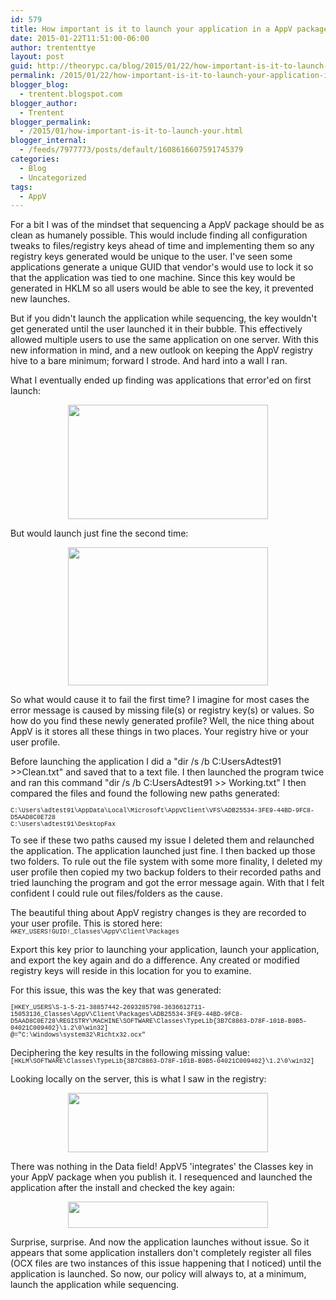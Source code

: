 ```yaml
---
id: 579
title: How important is it to launch your application in a AppV package while sequencing?
date: 2015-01-22T11:51:00-06:00
author: trententtye
layout: post
guid: http://theorypc.ca/blog/2015/01/22/how-important-is-it-to-launch-your-application-in-a-appv-package-while-sequencing/
permalink: /2015/01/22/how-important-is-it-to-launch-your-application-in-a-appv-package-while-sequencing/
blogger_blog:
  - trentent.blogspot.com
blogger_author:
  - Trentent
blogger_permalink:
  - /2015/01/how-important-is-it-to-launch-your.html
blogger_internal:
  - /feeds/7977773/posts/default/1608616607591745379
categories:
  - Blog
  - Uncategorized
tags:
  - AppV
---
```

For a bit I was of the mindset that sequencing a AppV package should be as clean as humanely possible.  This would include finding all configuration tweaks to files/registry keys ahead of time and implementing them so any registry keys generated would be unique to the user.  I've seen some applications generate a unique GUID that vendor's would use to lock it so that the application was tied to one machine.  Since this key would be generated in HKLM so all users would be able to see the key, it prevented new launches.

But if you didn't launch the application while sequencing, the key wouldn't get generated until the user launched it in their bubble.  This effectively allowed multiple users to use the same application on one server.  With this new information in mind, and a new outlook on keeping the AppV registry hive to a bare minimum; forward I strode.  And hard into a wall I ran.

What I eventually ended up finding was applications that error'ed on first launch:

<div style="clear: both; text-align: center;">
  <a style="margin-left: 1em; margin-right: 1em;" href="http://3.bp.blogspot.com/-lEtGeCiwc4E/VMEySl2-jFI/AAAAAAAAAtI/ikBp2FWTcGQ/s1600/Screen%2BShot%2B2015-01-22%2Bat%2B10.24.14%2BAM.png"><img src="http://3.bp.blogspot.com/-lEtGeCiwc4E/VMEySl2-jFI/AAAAAAAAAtI/ikBp2FWTcGQ/s1600/Screen%2BShot%2B2015-01-22%2Bat%2B10.24.14%2BAM.png" width="320" height="183" border="0" /></a>
</div>

But would launch just fine the second time:

<div style="clear: both; text-align: center;">
  <a style="margin-left: 1em; margin-right: 1em;" href="http://3.bp.blogspot.com/-dk8d7kQpbzg/VMEyt4YdpyI/AAAAAAAAAtQ/opYs8D-K7OE/s1600/Screen%2BShot%2B2015-01-22%2Bat%2B10.26.06%2BAM.png"><img src="http://3.bp.blogspot.com/-dk8d7kQpbzg/VMEyt4YdpyI/AAAAAAAAAtQ/opYs8D-K7OE/s1600/Screen%2BShot%2B2015-01-22%2Bat%2B10.26.06%2BAM.png" width="320" height="221" border="0" /></a>
</div>

So what would cause it to fail the first time?  I imagine for most cases the error message is caused by missing file(s) or registry key(s) or values.  So how do you find these newly generated profile?  Well, the nice thing about AppV is it stores all these things in two places.  Your registry hive or your user profile.

Before launching the application I did a "dir /s /b C:UsersAdtest91 >>Clean.txt" and saved that to a text file.  I then launched the program twice and ran this command "dir /s /b C:UsersAdtest91 >> Working.txt"  I then compared the files and found the following new paths generated:

<span style="font-family: Courier New, Courier, monospace; font-size: x-small;">C:\Users\adtest91\AppData\Local\Microsoft\AppVClient\VFS\ADB25534-3FE9-44BD-9FC8-D5AAD8C0E728</span>  
<span style="font-family: Courier New, Courier, monospace; font-size: x-small;">C:\Users\adtest91\DesktopFax</span>  
<span style="font-family: Courier New, Courier, monospace; font-size: x-small;"><br /> </span>To see if these two paths caused my issue I deleted them and relaunched the application.  The application launched just fine.  I then backed up those two folders.  To rule out the file system with some more finality, I deleted my user profile then copied my two backup folders to their recorded paths and tried launching the program and got the error message again.  With that I felt confident I could rule out files/folders as the cause.

The beautiful thing about AppV registry changes is they are recorded to your user profile.  This is stored here:  
<span style="font-family: Courier New, Courier, monospace; font-size: x-small;">HKEY_USERS\!GUID!_Classes\AppV\Client\Packages</span>

Export this key prior to launching your application, launch your application, and export the key again and do a difference.  Any created or modified registry keys will reside in this location for you to examine.

For this issue, this was the key that was generated:

<span style="font-family: Courier New, Courier, monospace; font-size: x-small;">[HKEY_USERS\S-1-5-21-38857442-2693285798-3636612711-15053136_Classes\AppV\Client\Packages\ADB25534-3FE9-44BD-9FC8-D5AAD8C0E728\REGISTRY\MACHINE\SOFTWARE\Classes\TypeLib\{3B7C8863-D78F-101B-B9B5-04021C009402}\1.2\0\win32]</span>  
<span style="font-family: Courier New, Courier, monospace; font-size: x-small;">@="C:\\Windows\\system32\\Richtx32.ocx"</span>

Deciphering the key results in the following missing value:  
<span style="font-family: 'Courier New', Courier, monospace; font-size: x-small;">[HKLM\SOFTWARE\Classes\TypeLib\{3B7C8863-D78F-101B-B9B5-04021C009402}\1.2\0\win32]</span>

Looking locally on the server, this is what I saw in the registry:

<div style="clear: both; text-align: center;">
  <a style="margin-left: 1em; margin-right: 1em;" href="http://1.bp.blogspot.com/-VB5MMpj9m7U/VME3XmL-1lI/AAAAAAAAAtY/Jqn9OZkr5Fk/s1600/Screen%2BShot%2B2015-01-22%2Bat%2B10.45.51%2BAM.png"><img src="http://1.bp.blogspot.com/-VB5MMpj9m7U/VME3XmL-1lI/AAAAAAAAAtY/Jqn9OZkr5Fk/s1600/Screen%2BShot%2B2015-01-22%2Bat%2B10.45.51%2BAM.png" width="320" height="95" border="0" /></a>
</div>

There was nothing in the Data field!  AppV5 'integrates' the Classes key in your AppV package when you publish it.  I resequenced and launched the application after the install and checked the key again:

<div style="clear: both; text-align: center;">
  <a style="margin-left: 1em; margin-right: 1em;" href="http://4.bp.blogspot.com/-ckbMtSA00yo/VME4LDFsK9I/AAAAAAAAAtg/l2_6xP_trH8/s1600/Screen%2BShot%2B2015-01-22%2Bat%2B10.49.17%2BAM.png"><img src="http://4.bp.blogspot.com/-ckbMtSA00yo/VME4LDFsK9I/AAAAAAAAAtg/l2_6xP_trH8/s1600/Screen%2BShot%2B2015-01-22%2Bat%2B10.49.17%2BAM.png" width="320" height="42" border="0" /></a>
</div>

Surprise, surprise.  And now the application launches without issue.  So it appears that some application installers don't completely register all files (OCX files are two instances of this issue happening that I noticed) until the application is launched.  So now, our policy will always to, at a minimum, launch the application while sequencing.

<!-- AddThis Advanced Settings generic via filter on the_content -->

<!-- AddThis Share Buttons generic via filter on the_content -->